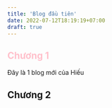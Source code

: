 ```yaml
---
title: 'Blog đầu tiên'
date: 2022-07-12T18:19:19+07:00
draft: true
---
```


<h2 style="color: pink">Chương 1</h2>

Đây là 1 blog mới của Hiếu

## Chương 2
